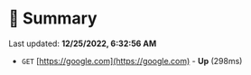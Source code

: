 # 📖 Summary
Last updated: **12/25/2022, 6:32:56 AM**

- `GET` [https://google.com](https://google.com) - **Up** (298ms)
